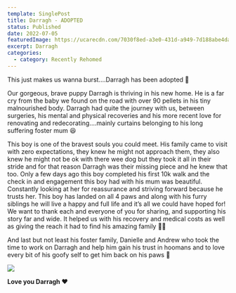 ```yaml
---
template: SinglePost
title: Darragh - ADOPTED
status: Published
date: 2022-07-05
featuredImage: https://ucarecdn.com/7030f8ed-a3e0-431d-a949-7d188abe4da3/-/crop/580x282/0,25/-/preview/
excerpt: Darragh
categories:
  - category: Recently Rehomed
---
```



This just makes us wanna burst….Darragh has been adopted 🎈


Our gorgeous, brave puppy Darragh is thriving in his new home. He is a far cry from the baby we found on the road with over 90 pellets in his tiny malnourished body. Darragh had quite the journey with us, between surgeries, his mental and physical recoveries and his more recent love for renovating and redecorating….mainly curtains belonging to his long suffering foster mum 😆 


This boy is one of the bravest souls you could meet. His family came to visit with zero expectations, they knew he might not approach them, they also knew he might not be ok with there wee dog but they took it all in their stride and for that reason Darragh was their missing piece and he knew that too. Only a few days ago this boy completed his first 10k walk and the check in and engagement this boy had with his mum was beautiful. Constantly looking at her for reassurance and striving forward because he trusts her. This boy has landed on all 4 paws and along with his furry siblings he will live a happy and full life and it’s all we could have hoped for!
We want to thank each and everyone of you for sharing, and supporting his story far and wide. It helped us with his recovery and medical costs as well as giving the reach it had to find his amazing family 🙏🏻


And last but not least his foster family, Danielle and Andrew who took the time to work on Darragh and help him gain his trust in hoomans and to love every bit of his goofy self to get him back on his paws 🐾 



![](https://ucarecdn.com/d2f638e3-7fd7-4023-a4d6-3532da6d2edf/)


**Love you Darragh ❤️**